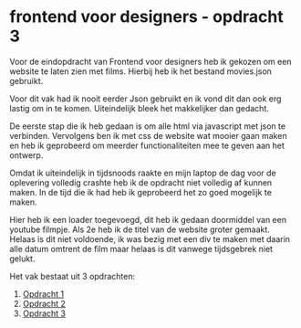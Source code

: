 # frontend voor designers - opdracht 3

Voor de eindopdracht van Frontend voor designers heb ik gekozen om een website te laten zien met films. Hierbij heb ik het bestand movies.json gebruikt. 

Voor dit vak had ik nooit eerder Json gebruikt en ik vond dit dan ook erg lastig om in te komen. Uiteindelijk bleek het makkelijker dan gedacht. 

De eerste stap die ik heb gedaan is om alle html via javascript met json te verbinden. Vervolgens ben ik met css de website wat mooier gaan maken en heb ik geprobeerd om meerder functionaliteiten mee te geven aan het ontwerp. 

Omdat ik uiteindelijk in tijdsnoods raakte en mijn laptop de dag voor de oplevering volledig crashte heb ik de opdracht niet volledig af kunnen maken. In de tijd die ik had heb ik geprobeerd het zo goed mogelijk te maken. 

Hier heb ik een loader toegevoegd, dit heb ik gedaan doormiddel van een youtube filmpje. Als 2e heb ik de titel van de website groter gemaakt. Helaas is dit niet voldoende, ik was bezig met een div te maken met daarin alle datum omtrent de film maar helaas is dit vanwege tijdsgebrek niet gelukt.



Het vak bestaat uit 3 opdrachten:

1. [Opdracht 1](https://joskesambros.github.io/frontendvoordesigners/opdracht1/v1/)
2. [Opdracht 2](https://joskesambros.github.io/frontendvoordesigners/opdracht2/v1/)
3. [Opdracht 3](https://joskesambros.github.io/frontendvoordesigners/opdracht3/v1/)


